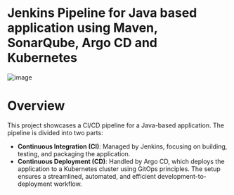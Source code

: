 # Jenkins Pipeline for Java based application using Maven, SonarQube, Argo CD and Kubernetes

![image](https://github.com/user-attachments/assets/3768c63c-7c49-4dcf-98f1-97ae790a590e)

# Overview

This project showcases a CI/CD pipeline for a Java-based application. The pipeline is divided into two parts:

- **Continuous Integration (CI)**: Managed by Jenkins, focusing on building, testing, and packaging the application.
- **Continuous Deployment (CD)**: Handled by Argo CD, which deploys the application to a Kubernetes cluster using GitOps principles.
The setup ensures a streamlined, automated, and efficient development-to-deployment workflow.

